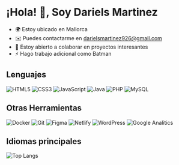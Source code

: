 # ¡Hola! 👋, Soy Dariels Martinez

* 🌍  Estoy ubicado en Mallorca
* ✉️  Puedes contactarme en [darielsmartinez926@gmail.com](mailto:darielsmartinez926@gmail.com)
* 🤝  Estoy abierto a colaborar en proyectos interesantes
* ⚡  Hago trabajo adicional como Batman


## Lenguajes
![HTML5](https://img.shields.io/badge/html5-%23E34F26.svg?style=for-the-badge&logo=html5&logoColor=white) ![CSS3](https://img.shields.io/badge/css3-%231572B6.svg?style=for-the-badge&logo=css3&logoColor=white) ![JavaScript](https://img.shields.io/badge/javascript-%23323330.svg?style=for-the-badge&logo=javascript&logoColor=%23F7DF1E) ![Java](https://img.shields.io/badge/java-%23ED8B00.svg?style=for-the-badge&logo=openjdk&logoColor=white) ![PHP](https://img.shields.io/badge/php-%23777BB4.svg?style=for-the-badge&logo=php&logoColor=white) ![MySQL](https://img.shields.io/badge/MySQL-005C84?style=for-the-badge&logo=mysql&logoColor=white) 


## Otras Herramientas
![Docker](https://img.shields.io/badge/docker-%230db7ed.svg?style=for-the-badge&logo=docker&logoColor=white) ![Git](https://img.shields.io/badge/git-%23F05033.svg?style=for-the-badge&logo=git&logoColor=white) ![Figma](https://img.shields.io/badge/figma-%23F24E1E.svg?style=for-the-badge&logo=figma&logoColor=white) ![Netlify](https://img.shields.io/badge/netlify-%23000000.svg?style=for-the-badge&logo=netlify&logoColor=#00C7B7) ![WordPress](https://img.shields.io/badge/Wordpress-21759B?style=for-the-badge&logo=wordpress&logoColor=white) ![Google Analitics](https://img.shields.io/badge/Google%20Analytics-E37400?style=for-the-badge&logo=google%20analytics&logoColor=white)


## Idiomas principales
![Top Langs](https://github-readme-stats.vercel.app/api/top-langs/?username=darielsmtz&layout=compact&theme=dark)



